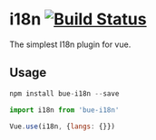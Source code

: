 # i18n [![Build Status](https://travis-ci.org/janostudio/bue-i18n.svg?branch=master)](https://travis-ci.org/janostudio/bue-i18n)

The simplest I18n plugin for vue.


## Usage
```js
npm install bue-i18n --save

import i18n from 'bue-i18n'

Vue.use(i18n, {langs: {}})
```
